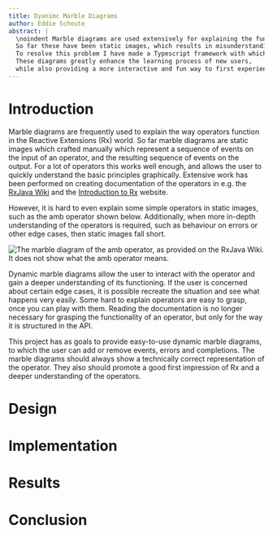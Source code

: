 ```yaml
---
title: Dyanimc Marble Diagrams
author: Eddie Schoute
abstract: |
  \noindent Marble diagrams are used extensively for explaining the functionality of Reactive Extensions (Rx) operators.
  So far these have been static images, which results in misunderstandings among new users of Rx.
  To resolve this problem I have made a Typescript framework with which to build dynamic marble diagrams.
  These diagrams greatly enhance the learning process of new users,
  while also providing a more interactive and fun way to first experience Rx.
---
```


# Introduction
Marble diagrams are frequently used to explain the way operators function in the Reactive Extensions (Rx) world.
So far marble diagrams are static images which crafted manually which represent a sequence of events on the input of an operator,
and the resulting sequence of events on the output.
For a lot of operators this works well enough, and allows the user to quickly understand the basic principles graphically.
Extensive work has been performed on creating documentation of the operators in e.g. the [RxJava Wiki](http://github.com/Netflix/RxJava/wiki) and the [Introduction to Rx](http://www.introtorx.com/) website.

However, it is hard to even explain some simple operators in static images, such as the amb operator shown below.
Additionally, when more in-depth understanding of the operators is required,
such as behaviour on errors or other edge cases,
then static images fall short.

![The marble diagram of the amb operator, as provided on the RxJava Wiki.
It does not show what the amb operator means.](amb.png)

Dynamic marble diagrams allow the user to interact with the operator and gain a deeper understanding of its functioning.
If the user is concerned about certain edge cases, it is possible recreate the situation and see what happens very easily.
Some hard to explain operators are easy to grasp, once you can play with them.
Reading the documentation is no longer necessary for grasping the functionality of an operator,
but only for the way it is structured in the API.

This project has as goals to provide easy-to-use dynamic marble diagrams,
to which the user can add or remove events, errors and completions.
The marble diagrams should always show a technically correct representation of the operator.
They also should promote a good first impression of Rx and a deeper understanding of the operators.

# Design

# Implementation

# Results

# Conclusion
